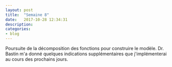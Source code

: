 ```yaml
---
layout: post
title:  "Semaine 8"
date:   2017-10-28 12:34:31
description:
categories:
- blog
---
```


Poursuite de la décomposition des fonctions pour construire le modèle. Dr. Bastin m'a donné quelques indications supplémentaires que j'implémenterai au cours des prochains jours.
